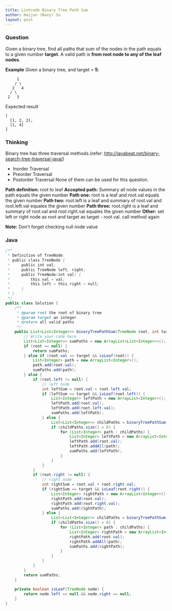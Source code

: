 ```yaml
---
title: Lintcode Binary Tree Path Sum
author: Haijun (Navy) Su
layout: post
---
```

### Question
Given a binary tree, find all paths that sum of the nodes in the path equals to a given number **target**.
A valid path is **from root node to any of the leaf nodes**.

**Example**
Given a binary tree, and target = **5**:
~~~
     1
    / \
   2   4
  / \
 2   3
~~~
Expected result
~~~
[
  [1, 2, 2],
  [1, 4]
]
~~~

### Thinking
Binary tree has three traversal methods.(refer: <http://javabeat.net/binary-search-tree-traversal-java/>) 
* Inorder Traversal
* Preorder Traversal
* Postorder Traversal
None of them can be used for this question.

**Path definition:** root to leaf
**Accepted path:** Summary all node values in the path equals the given number
**Path one:** root is a leaf and root.val equals the given number
**Path two:** root.left is a leaf and summary of root.val and root.left.val equales the given number
**Path three:** root.right is a leaf and summary of root.val and root.right.val equales the given number
**Other:** set left or right node as root and target as target - root.val. call method again

**Note:** Don't forget checking null node value

### Java
~~~ java
/**
 * Definition of TreeNode:
 * public class TreeNode {
 *     public int val;
 *     public TreeNode left, right;
 *     public TreeNode(int val) {
 *         this.val = val;
 *         this.left = this.right = null;
 *     }
 * }
 */
public class Solution {
    /**
     * @param root the root of binary tree
     * @param target an integer
     * @return all valid paths
     */
    public List<List<Integer>> binaryTreePathSum(TreeNode root, int target) {
        // Write your code here
        List<List<Integer>> sumPaths = new ArrayList<List<Integer>>();
        if (root == null) {
            return sumPaths;
        } else if (root.val == target && isLeaf(root)) {
            List<Integer> path = new ArrayList<Integer>();
            path.add(root.val);
            sumPaths.add(path);
        } else {
            if (root.left != null) {
                // left node
                int leftSum = root.val + root.left.val;
                if (leftSum == target && isLeaf(root.left)) {
                    List<Integer> leftPath = new ArrayList<Integer>();
                    leftPath.add(root.val);
                    leftPath.add(root.left.val);
                    sumPaths.add(leftPath);
                } else {
                    List<List<Integer>> childPaths = binaryTreePathSum(root.left, target - root.val);
                    if (childPaths.size() > 0) {
                        for (List<Integer> path : childPaths) {
                            List<Integer> leftPath = new ArrayList<Integer>();
                            leftPath.add(root.val);
                            leftPath.addAll(path);
                            sumPaths.add(leftPath);
                        }
                    }
                }
            }
            if (root.right != null) {
                // right node
                int rightSum = root.val + root.right.val;
                if (rightSum == target && isLeaf(root.right)) {
                    List<Integer> rightPath = new ArrayList<Integer>();
                    rightPath.add(root.val);
                    rightPath.add(root.right.val);
                    sumPaths.add(rightPath);
                } else {
                    List<List<Integer>> childPaths = binaryTreePathSum(root.right, target - root.val);
                    if (childPaths.size() > 0) {
                        for (List<Integer> path : childPaths) {
                            List<Integer> rightPath = new ArrayList<Integer>();
                            rightPath.add(root.val);
                            rightPath.addAll(path);
                            sumPaths.add(rightPath);
                        }
                    }
                }
            }
        }
        return sumPaths;
    }
    
    private boolean isLeaf(TreeNode node) {
        return node.left == null && node.right == null;
    }
}
~~~  
